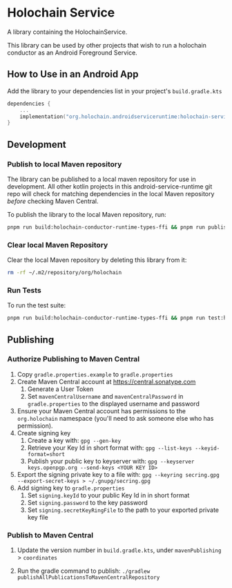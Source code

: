 # Holochain Service

A library containing the HolochainService.

This library can be used by other projects that wish to run a holochain conductor as an Android Foreground Service.

## How to Use in an Android App

Add the library to your dependencies list in your project's `build.gradle.kts`

```kotlin
dependencies {
    ...
    implementation("org.holochain.androidserviceruntime:holochain-service:0.0.1")
}
```

## Development

### Publish to local Maven repository

The library can be published to a local maven repository for use in development. All other kotlin projects in this android-service-runtime git repo will check for matching dependencies in the local Maven repository *before* checking Maven Central.

To publish the library to the local Maven repository, run:

```bash
pnpm run build:holochain-conductor-runtime-types-ffi && pnpm run publish:local:holochain-service
```

### Clear local Maven Repository

Clear the local Maven repository by deleting this library from it:

```bash
rm -rf ~/.m2/repository/org/holochain
```

### Run Tests

To run the test suite:

```bash
pnpm run build:holochain-conductor-runtime-types-ffi && pnpm run test:holochain-service
```

## Publishing

### Authorize Publishing to Maven Central
1. Copy `gradle.properties.example` to `gradle.properties`
2. Create Maven Central account at https://central.sonatype.com
    1. Generate a User Token
    2. Set `mavenCentralUsername` and `mavenCentralPassword` in `gradle.properties` to the displayed username and password
3. Ensure your Maven Central account has permissions to the `org.holochain` namespace (you'll need to ask someone else who has permission).
3. Create signing key
    1. Create a key with: `gpg --gen-key`
    2. Retrieve your Key Id in short format with: `gpg --list-keys --keyid-format=short`
    3. Publish your public key to keyserver with: `gpg --keyserver keys.openpgp.org --send-keys <YOUR KEY ID>`
4. Export the signing private key to a file with: `gpg --keyring secring.gpg --export-secret-keys > ~/.gnupg/secring.gpg`
5. Add signing key to `gradle.properties`
    1. Set `signing.keyId` to your public Key Id in in short format
    2. Set `signing.password` to the key password
    3. Set `signing.secretKeyRingFile` to the path to your exported private key file

### Publish to Maven Central

1. Update the version number in `build.gradle.kts`, under `mavenPublishing` > `coordinates`

2. Run the gradle command to publish: `./gradlew publishAllPublicationsToMavenCentralRepository`